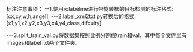 标注注意事项：
  --1.使用rolabelme进行带旋转框的目标检测的标注格式:
  [cx,cy,w,h,angel],
  ---2.label_xml2txt.py转换后的格式:
  [x1,y1,x2,y2,x3,y3,x4,y4,class,difculty]

  ---3.split_train_val.py将数据集按照比例分割成train和val，其中每个文件里有images和labelTxt两个文件夹。